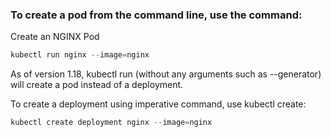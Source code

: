 ### To create a pod from the command line, use the command:

Create an NGINX Pod
```c
kubectl run nginx --image=nginx
```


As of version 1.18, kubectl run (without any arguments such as --generator) will create a pod instead of a deployment.



To create a deployment using imperative command, use kubectl create:
```c
kubectl create deployment nginx --image=nginx
```

